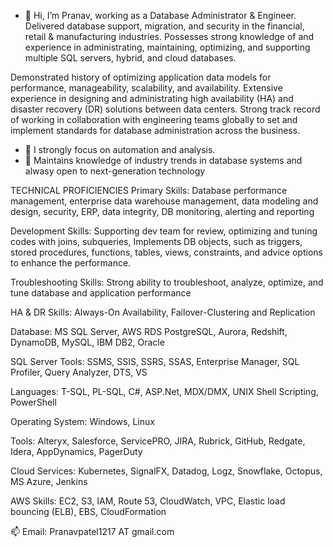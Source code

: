 - 👋 Hi, I’m Pranav, working as a Database Administrator & Engineer. Delivered database support, migration, and security in the financial, retail & manufacturing industries. 
Possesses strong knowledge of and experience in administrating, maintaining, optimizing, and supporting multiple SQL servers, hybrid, and cloud databases. 

Demonstrated history of optimizing application data models for performance, manageability, scalability, and availability. 
Extensive experience in designing and administrating high availability (HA) and disaster recovery (DR) solutions between data centers. 
Strong track record of working in collaboration with engineering teams globally to set and implement standards for database administration across the business.

- 👀 I strongly focus on automation and analysis. 
- 🌱 Maintains knowledge of industry trends in database systems and alwasy open to next-generation technology 

TECHNICAL PROFICIENCIES
Primary Skills: Database performance management, enterprise data warehouse management, data modeling and design, security, ERP, data integrity, DB monitoring, alerting and reporting

Development Skills: Supporting dev team for review, optimizing and tuning codes with joins, subqueries, Implements DB objects, such as triggers, stored procedures, functions, tables, views, constraints, and advice options to enhance the performance. 

Troubleshooting Skills: Strong ability to troubleshoot, analyze, optimize, and tune database and application performance

HA & DR Skills: Always-On Availability, Failover-Clustering and Replication

Database: MS SQL Server, AWS RDS PostgreSQL, Aurora, Redshift, DynamoDB, MySQL, IBM DB2, Oracle

SQL Server Tools: SSMS, SSIS, SSRS, SSAS, Enterprise Manager, SQL Profiler, Query Analyzer, DTS, VS

Languages: T-SQL, PL-SQL, C#, ASP.Net, MDX/DMX, UNIX Shell Scripting, PowerShell

Operating System: Windows, Linux

Tools: Alteryx, Salesforce, ServicePRO, JIRA, Rubrick, GitHub, Redgate, Idera, AppDynamics, PagerDuty

Cloud Services: Kubernetes, SignalFX, Datadog, Logz, Snowflake, Octopus, MS Azure, Jenkins

AWS Skills: EC2, S3, IAM, Route 53, CloudWatch, VPC, Elastic load bouncing (ELB), EBS, CloudFormation

📫 Email: Pranavpatel1217 AT gmail.com

<!---
PranavDBA/PranavDBA is a ✨ special ✨ repository because its `README.md` (this file) appears on your GitHub profile.
You can click the Preview link to take a look at your changes.
--->
